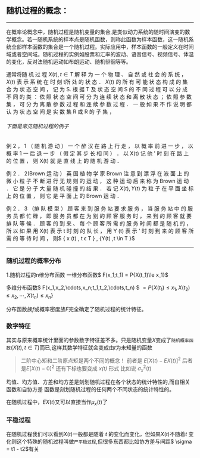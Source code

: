 ## 随机过程的概念：
___
在概率论概念中，随机过程是随机变量的集合,是类似动力系统的随时间演变的数学概念。若一随机系统的样本点是随机函数，则称此函数为样本函数，这一随机系统全部样本函数的集合是一个随机过程。实际应用中，样本函数的一般定义在时间域或者空间域。随机过程的实例如股票和汇率的波动、语音信号、视频信号、体温的变化，反对法随机运动如布朗运动、随机徘徊等等。


通常将随 机 过 程 ${X(t),t\in T }$   解 释 为 一 个 物 理 、 自 然 或 社 会 的 系 统 ， $X (t)$ 
表 示 系 统 在 时 刻 t所 处 的 状 态 ． $X (t)$ 的 所 有 可 能 状 态 构 成 的 集 合 为 状 态 空 间 ， 
记 为 S. 根 据 T 及 状 态 空 间 S 的 不 同 过 程 可 以 分 成 不 同 的 类 ： 依 照 状 态 空 间 
可 分 为 连 续 状 态 和 离 散 状 态 ； 依 照 参 数 集 ， 可 分 为 离 散 参 数 过 程 和 连 续 参 数 
过 程 ． 一 般 如 果 不 作 说 明 都 认 为 状 态 空 间 是 实 数 集 R 或 R 的 子 集 ， 


###### 下面是常见随机过程的例子 


例 2 ， 1 （ 随 机 游 动 ） 一 个 醉 汉 在 路 上 行 走 ， 以 概 率 前 进 一 步 ， 以 概 率 1 一 后 退 一 步 （ 假 定 其 步 长 相 同 ） ． 以 X(t) 记 他 ' 时 刻 在 路 上 的 位 置 ， 则 X(t) 就 是 直 线 上 的 随 机 游 动 ． 

例 2 ． 2(Brown 运 动 ） 英 国 植 物 学 家 Brown 注 意 到 漂 浮 在 液 面 上 的 微 小 粒 子 不 断 进 行 无 规 则 的 运 动 ， 这 种 运 动 后 来 称 为 Brown 运 动 ． 它 是 分 子 大 量 随 机 碰 撞 的 结 果 ． 若 记 $X (t) , Y (t)$  为 粒 子 在 平 面 坐 标 上 的 位 置 ， 则 它 是 平 面 上 的 Brown 运 动 ． 

例 2 ． 3 （排 队 模 型 ） 顾 客 来 到 服 务 站 要 求 服 务 ， 当 服 务 站 中 的 服 务 员 都 忙 碌 ， 即 服 务 员 都 在 为 别 的 顾 客 服 务 时 ， 来 到 的 顾 客 就 要 排 队 等 候 ． 顾 客 的 到 来 、 每 个 顾 客 所 需 的 服 务 时 间 都 是 随 机 的 ， 所 以 如 果 用 X(t) 表 示 t 时 刻 的 队 长 ， 用 Y (t) 表 示 ' 时 刻 到 来 的 顾 客 所 需 的 等 待 时 间 ， 则$ \{ x (t) , t ϵ T \} , \{Y(t) ,t \in T \}$
_____

### 随机过程的概率分布

1.随机过程的n维分布函数
一维分布函数$ F(x_1;t_1) = P\{X(t_1)\le x_1\}$

多维分布函数$ F(x_1,x_2,\cdots,x_n;t_1,t_2,\cdots,t_n) $
$= P\{X(t_1)\le x_1,X(t_2)\le x_2,\cdots,X(t_n)\le x_n\}$

分布函数族*f*或概率密度族*F*完全确定了随机过程的统计特征。

### 数字特征
其实与原来概率统计里面的参数数字特征差不多。只是随机变量$X$变成了`随机概率函数`$\{X(t),t\in T\}$而已,这样其数学特征就会变成由*t*为未知量的函数

> 二阶中心矩和二阶原点矩是两个不同的概念！ 前者是 $E[X(t)-EX(t)]^2$ 后者是$E[X(t)-0]^2$ 
> 还有下标也要变成 *x(t)* 形式
> 比如说   $\sigma_x^2(t)$

均值、均方值、方差和均方差是刻划随机过程在各个状态的统计特性的,而自相关函数和自协方差
函数是刻划随机过程的任何两个不同状态的统计特性的。

在随机过程中，$EX(t)$又可以直接当作$\mu_x(t)$了

### 平稳过程

在随机过程我们可以看到$X(t)$一般都是随着 $t$ 的变化而变化，但如果$X(t)$不随着*t* 变化则这个特殊的随机过程叫做`严平稳过程`,但很多东西都比如协方差与间距$ \sigma = t1 - t2$有关


